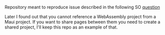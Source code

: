 Repository meant to reproduce issue described in the following SO [question](https://stackoverflow.com/questions/74418080/net-7-xapras7028-system-io-filenotfoundexception-could-not-find-file-bin-debug)

Later I found out that you cannot reference a WebAssembly project from a Maui project.
If you want to share pages between them you need to create a shared project, I'll keep this repo as an example of that.